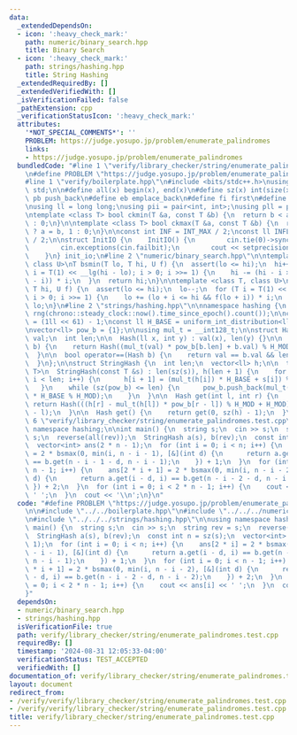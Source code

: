 ```yaml
---
data:
  _extendedDependsOn:
  - icon: ':heavy_check_mark:'
    path: numeric/binary_search.hpp
    title: Binary Search
  - icon: ':heavy_check_mark:'
    path: strings/hashing.hpp
    title: String Hashing
  _extendedRequiredBy: []
  _extendedVerifiedWith: []
  _isVerificationFailed: false
  _pathExtension: cpp
  _verificationStatusIcon: ':heavy_check_mark:'
  attributes:
    '*NOT_SPECIAL_COMMENTS*': ''
    PROBLEM: https://judge.yosupo.jp/problem/enumerate_palindromes
    links:
    - https://judge.yosupo.jp/problem/enumerate_palindromes
  bundledCode: "#line 1 \"verify/library_checker/string/enumerate_palindromes.test.cpp\"\
    \n#define PROBLEM \"https://judge.yosupo.jp/problem/enumerate_palindromes\"\n\n\
    #line 1 \"verify/boilerplate.hpp\"\n#include <bits/stdc++.h>\nusing namespace\
    \ std;\n\n#define all(x) begin(x), end(x)\n#define sz(x) int(size(x))\n#define\
    \ pb push_back\n#define eb emplace_back\n#define fi first\n#define se second\n\
    \nusing ll = long long;\nusing pii = pair<int, int>;\nusing pll = pair<ll, ll>;\n\
    \ntemplate <class T> bool ckmin(T &a, const T &b) {\n  return b < a ? a = b, 1\
    \ : 0;\n}\n\ntemplate <class T> bool ckmax(T &a, const T &b) {\n  return b > a\
    \ ? a = b, 1 : 0;\n}\n\nconst int INF = INT_MAX / 2;\nconst ll INFLL = LLONG_MAX\
    \ / 2;\n\nstruct InitIO {\n    InitIO() {\n        cin.tie(0)->sync_with_stdio(0);\n\
    \        cin.exceptions(cin.failbit);\n        cout << setprecision(10) << fixed;\n\
    \    }\n} init_io;\n#line 2 \"numeric/binary_search.hpp\"\n\ntemplate <class T,\
    \ class U>\nT bsmin(T lo, T hi, U f) {\n  assert(lo <= hi);\n  hi++;\n  for (T\
    \ i = T(1) << __lg(hi - lo); i > 0; i >>= 1) {\n    hi -= (hi - i >= lo && f(hi\
    \ - i)) * i;\n  }\n  return hi;\n}\n\ntemplate <class T, class U>\nT bsmax(T lo,\
    \ T hi, U f) {\n  assert(lo <= hi);\n  lo--;\n  for (T i = T(1) << __lg(hi - lo);\
    \ i > 0; i >>= 1) {\n    lo += (lo + i <= hi && f(lo + i)) * i;\n  }\n  return\
    \ lo;\n}\n#line 2 \"strings/hashing.hpp\"\n\nnamespace hashing {\n  \nmt19937_64\
    \ rng(chrono::steady_clock::now().time_since_epoch().count());\n\nconst ll H_MOD\
    \ = (1ll << 61) - 1;\nconst ll H_BASE = uniform_int_distribution<ll>(0, H_MOD)(rng);\n\
    \nvector<ll> pow_b = {1};\n\nusing mul_t = __int128_t;\n\nstruct Hash {\n  ll\
    \ val;\n  int len;\n\n  Hash(ll x, int y) : val(x), len(y) {}\n\n  Hash operator+(Hash\
    \ b) {\n    return Hash((mul_t(val) * pow_b[b.len] + b.val) % H_MOD, len + b.len);\n\
    \  }\n\n  bool operator==(Hash b) {\n    return val == b.val && len == b.len;\n\
    \  }\n};\n\nstruct StringHash {\n  int len;\n  vector<ll> h;\n\n  template <class\
    \ T>\n  StringHash(const T &s) : len(sz(s)), h(len + 1) {\n    for (int i = 0;\
    \ i < len; i++) {\n      h[i + 1] = (mul_t(h[i]) * H_BASE + s[i]) % H_MOD;\n \
    \   }\n    while (sz(pow_b) <= len) {\n      pow_b.push_back(mul_t(pow_b.back())\
    \ * H_BASE % H_MOD);\n    }\n  }\n\n  Hash get(int l, int r) {\n    r++;\n   \
    \ return Hash(((h[r] - mul_t(h[l]) * pow_b[r - l]) % H_MOD + H_MOD) % H_MOD, r\
    \ - l);\n  }\n\n  Hash get() {\n    return get(0, sz(h) - 1);\n  }\n};\n}\n#line\
    \ 6 \"verify/library_checker/string/enumerate_palindromes.test.cpp\"\n\nusing\
    \ namespace hashing;\n\nint main() {\n  string s;\n  cin >> s;\n  string rev =\
    \ s;\n  reverse(all(rev));\n  StringHash a(s), b(rev);\n  const int n = sz(s);\n\
    \  vector<int> ans(2 * n - 1);\n  for (int i = 0; i < n; i++) {\n    ans[2 * i]\
    \ = 2 * bsmax(0, min(i, n - i - 1), [&](int d) {\n      return a.get(i - d, i)\
    \ == b.get(n - i - 1 - d, n - i - 1);\n    }) + 1;\n  }\n  for (int i = 0; i <\
    \ n - 1; i++) {\n    ans[2 * i + 1] = 2 * bsmax(0, min(i, n - i - 2), [&](int\
    \ d) {\n      return a.get(i - d, i) == b.get(n - i - 2 - d, n - i - 2);\n   \
    \ }) + 2;\n  }\n  for (int i = 0; i < 2 * n - 1; i++) {\n    cout << ans[i] <<\
    \ ' ';\n  }\n  cout << '\\n';\n}\n"
  code: "#define PROBLEM \"https://judge.yosupo.jp/problem/enumerate_palindromes\"\
    \n\n#include \"../../boilerplate.hpp\"\n#include \"../../../numeric/binary_search.hpp\"\
    \n#include \"../../../strings/hashing.hpp\"\n\nusing namespace hashing;\n\nint\
    \ main() {\n  string s;\n  cin >> s;\n  string rev = s;\n  reverse(all(rev));\n\
    \  StringHash a(s), b(rev);\n  const int n = sz(s);\n  vector<int> ans(2 * n -\
    \ 1);\n  for (int i = 0; i < n; i++) {\n    ans[2 * i] = 2 * bsmax(0, min(i, n\
    \ - i - 1), [&](int d) {\n      return a.get(i - d, i) == b.get(n - i - 1 - d,\
    \ n - i - 1);\n    }) + 1;\n  }\n  for (int i = 0; i < n - 1; i++) {\n    ans[2\
    \ * i + 1] = 2 * bsmax(0, min(i, n - i - 2), [&](int d) {\n      return a.get(i\
    \ - d, i) == b.get(n - i - 2 - d, n - i - 2);\n    }) + 2;\n  }\n  for (int i\
    \ = 0; i < 2 * n - 1; i++) {\n    cout << ans[i] << ' ';\n  }\n  cout << '\\n';\n\
    }"
  dependsOn:
  - numeric/binary_search.hpp
  - strings/hashing.hpp
  isVerificationFile: true
  path: verify/library_checker/string/enumerate_palindromes.test.cpp
  requiredBy: []
  timestamp: '2024-08-31 12:05:33-04:00'
  verificationStatus: TEST_ACCEPTED
  verifiedWith: []
documentation_of: verify/library_checker/string/enumerate_palindromes.test.cpp
layout: document
redirect_from:
- /verify/verify/library_checker/string/enumerate_palindromes.test.cpp
- /verify/verify/library_checker/string/enumerate_palindromes.test.cpp.html
title: verify/library_checker/string/enumerate_palindromes.test.cpp
---
```

